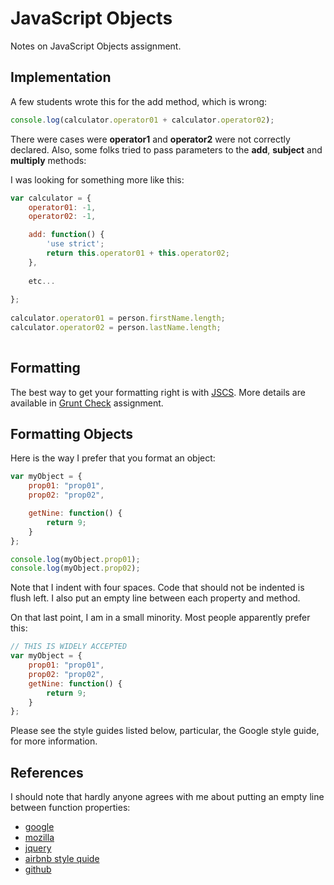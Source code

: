 # JavaScript Objects

Notes on JavaScript Objects assignment.

## Implementation

A few students wrote this for the add method, which is wrong:

```javascript
console.log(calculator.operator01 + calculator.operator02);
```

There were cases were **operator1** and **operator2** were not correctly declared. Also, some folks tried to pass parameters to the **add**, **subject** and **multiply** methods:

I was looking for something more like this:

```javascript
var calculator = {
    operator01: -1,
    operator02: -1,

    add: function() {
        'use strict';
        return this.operator01 + this.operator02;
    },
    
    etc...
    
};
    
calculator.operator01 = person.firstName.length;
calculator.operator02 = person.lastName.length;
    
```



## Formatting

The best way to get your formatting right is with [JSCS][jscs]. More details are available in [Grunt Check][grunt-check] assignment.

[jscs]: https://github.com/jscs-dev/node-jscs
[grunt-check]: http://www.ccalvert.net/books/CloudNotes/Assignments/GruntCheck.html

## Formatting Objects

Here is the way I prefer that you format an object:

```javascript
var myObject = {
	prop01: "prop01",
	prop02: "prop02",

	getNine: function() {
		return 9;
	}
};

console.log(myObject.prop01);
console.log(myObject.prop02);
```

Note that I indent with four spaces. Code that should not be indented is flush left. I also put an empty line between each property and method.

On that last point, I am in a small minority. Most people apparently prefer this:

```javascript
// THIS IS WIDELY ACCEPTED
var myObject = {
	prop01: "prop01",
	prop02: "prop02",
	getNine: function() {
		return 9;
	}
};
```

Please see the style guides listed below, particular, the Google style guide, for more information.

## References

I should note that hardly anyone agrees with me about putting an empty line between function properties:

* [google](https://google.github.io/styleguide/javascriptguide.xml)
* [mozilla](https://developer.mozilla.org/en-US/docs/Mozilla/Developer_guide/Coding_Style#JavaScript_objects)
* [jquery](https://contribute.jquery.org/style-guide/js/#spacing)
* [airbnb style quide](https://github.com/airbnb/javascript#objects)
* [github](https://github.com/styleguide/javascript)
